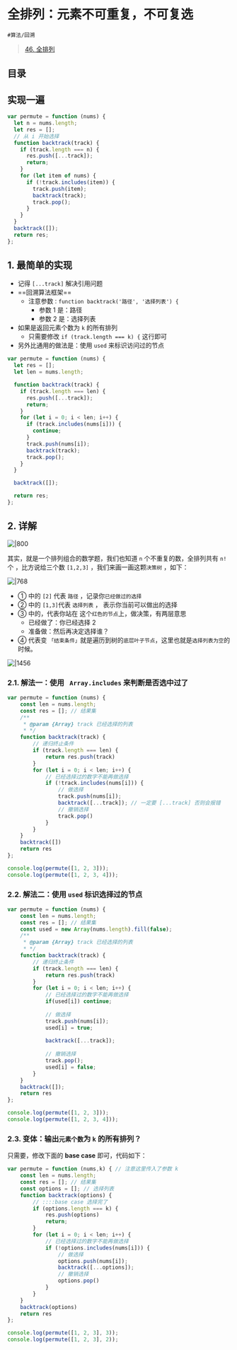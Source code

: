 
# 全排列：元素不可重复，不可复选


`#算法/回溯` 

> [46. 全排列](https://leetcode.cn/problems/permutations/)


## 目录
<!-- toc -->
 ## 实现一遍 

```javascript
var permute = function (nums) {
  let n = nums.length;
  let res = [];
  // 从 i 开始选择
  function backtrack(track) {
    if (track.length === n) {
      res.push([...track]);
      return;
    }
    for (let item of nums) {
      if (!track.includes(item)) {
        track.push(item);
        backtrack(track);
        track.pop();
      }
    }
  }
  backtrack([]);
  return res;
};
```

## 1. 最简单的实现

- 记得 `[...track]` 解决引用问题
- ==回溯算法框架==
	- 注意参数`：function backtrack('路径', '选择列表') {`
		- 参数 1 是：路径
		- 参数 2 是：选择列表
- 如果是返回元素个数为 `k` 的所有排列
	- 只需要修改 `if (track.length === k) {` 这行即可
- 另外比通用的做法是：使用 `used` 来标识访问过的节点

```javascript
var permute = function (nums) {
  let res = [];
  let len = nums.length;

  function backtrack(track) {
    if (track.length === len) {
      res.push([...track]);
      return;
    }
    for (let i = 0; i < len; i++) {
      if (track.includes(nums[i])) {
        continue;
      }
      track.push(nums[i]);
      backtrack(track);
      track.pop();
    }
  }

  backtrack([]);

  return res;
};
```

## 2. 详解

![|800](https://832-1310531898.cos.ap-beijing.myqcloud.com/36a9a199ce4568829f9d53d3803740f6.png)

其实，就是一个排列组合的数学题，我们也知道 `n` 个不重复的数，全排列共有 `n!` 个 ，比方说给三个数 `[1,2,3]` ，我们来画一画这颗`决策树` ，如下：

![|768](https://832-1310531898.cos.ap-beijing.myqcloud.com/963fbd4e9e78cccbc6de0f776253f338.png)

- ① 中的 `[2]` 代表 `路径` ，记录你`已经做过的选择`
- ② 中的 `[1,3]`代表 `选择列表` ， 表示你当前可以做出的选择
- ③ 中的，代表你站在 这个`红色的节点`上，做决策，有两层意思
	- 已经做了：你已经选择 2
	- 准备做：然后再决定选择谁？
- ④ 代表变 `「结束条件」`就是遍历到树的`底层叶子节点`，这里也就是`选择列表为空`的时候。

![|1456](https://832-1310531898.cos.ap-beijing.myqcloud.com/d9fe71a7f197df686b6b165d40bf26d9.png)

### 2.1. 解法一：使用 ` Array.includes` 来判断是否选中过了

```javascript hl:17,14,5
var permute = function (nums) {
    const len = nums.length;
    const res = []; // 结果集
    /**
     * @param {Array} track 已经选择的列表
     * */
    function backtrack(track) {
        // 递归终止条件
        if (track.length === len) {
            return res.push(track)
        }
        for (let i = 0; i < len; i++) {
            // 已经选择过的数字不能再做选择
            if (!track.includes(nums[i])) {
                // 做选择
                track.push(nums[i]);
                backtrack([...track]); // 一定要 [...track] 否则会报错
                // 撤销选择
                track.pop()
            }
        }
    }
    backtrack([])
    return res
};

console.log(permute([1, 2, 3]));
console.log(permute([1, 2, 3, 4]));
```

### 2.2. 解法二：使用 `used` 标识选择过的节点

```javascript hl:4,17,23,15
var permute = function (nums) {
    const len = nums.length;
    const res = []; // 结果集
    const used = new Array(nums.length).fill(false); 
    /**
     * @param {Array} track 已经选择的列表
     * */
    function backtrack(track) {
        // 递归终止条件
        if (track.length === len) {
            return res.push(track)
        }
        for (let i = 0; i < len; i++) {
            // 已经选择过的数字不能再做选择
            if(used[i]) continue;
            
            // 做选择
            track.push(nums[i]);
            used[i] = true;
            
            backtrack([...track]);
            
            // 撤销选择
            track.pop();
            used[i] = false;
        }
    }
    backtrack([]);
    return res
};

console.log(permute([1, 2, 3]));
console.log(permute([1, 2, 3, 4]));

```

### 2.3. 变体：输出`元素个数`为 `k` 的所有排列？

只需要，修改下面的 **base case** 即可，代码如下：

```javascript hl:7
var permute = function (nums,k) { // 注意这里传入了参数 k
    const len = nums.length;
    const res = []; // 结果集
    const options = []; // 选择列表
    function backtrack(options) {
        // ::::base case 选择完了
        if (options.length === k) {
            res.push(options)
            return;
        }
        for (let i = 0; i < len; i++) {
            // 已经选择过的数字不能再做选择
            if (!options.includes(nums[i])) {
                // 做选择
                options.push(nums[i]);
                backtrack([...options]);
                // 撤销选择
                options.pop()
            }
        }
    }
    backtrack(options)
    return res
};

console.log(permute([1, 2, 3], 3));
console.log(permute([1, 2, 3], 2));

```
